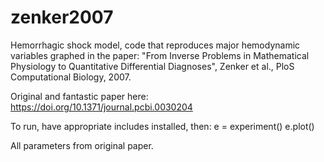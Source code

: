 # zenker2007
Hemorrhagic shock model, code that reproduces major hemodynamic variables graphed in the paper: "From Inverse Problems in Mathematical Physiology to Quantitative Differential Diagnoses", Zenker et al., PloS Computational Biology, 2007.

Original and fantastic paper here: https://doi.org/10.1371/journal.pcbi.0030204

To run, have appropriate includes installed, then:
e = experiment()
e.plot()

All parameters from original paper. 
